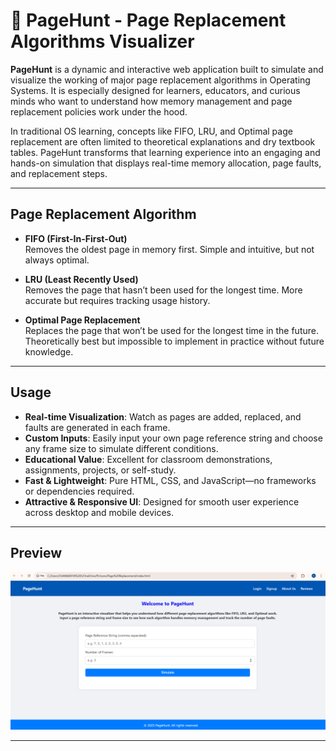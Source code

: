 # 🚀 PageHunt - Page Replacement Algorithms Visualizer

**PageHunt** is a dynamic and interactive web application built to simulate and visualize the working of major page replacement algorithms in Operating Systems. It is especially designed for learners, educators, and curious minds who want to understand how memory management and page replacement policies work under the hood.

In traditional OS learning, concepts like FIFO, LRU, and Optimal page replacement are often limited to theoretical explanations and dry textbook tables. PageHunt transforms that learning experience into an engaging and hands-on simulation that displays real-time memory allocation, page faults, and replacement steps.

---

##  Page Replacement Algorithm

-  **FIFO (First-In-First-Out)**  
  Removes the oldest page in memory first. Simple and intuitive, but not always optimal.

-  **LRU (Least Recently Used)**  
  Removes the page that hasn’t been used for the longest time. More accurate but requires tracking usage history.

-  **Optimal Page Replacement**  
  Replaces the page that won’t be used for the longest time in the future. Theoretically best but impossible to implement in practice without future knowledge.

---

##  Usage

-  **Real-time Visualization**: Watch as pages are added, replaced, and faults are generated in each frame.
-  **Custom Inputs**: Easily input your own page reference string and choose any frame size to simulate different conditions.
-  **Educational Value**: Excellent for classroom demonstrations, assignments, projects, or self-study.
-  **Fast & Lightweight**: Pure HTML, CSS, and JavaScript—no frameworks or dependencies required.
-  **Attractive & Responsive UI**: Designed for smooth user experience across desktop and mobile devices.

---


##  Preview
![Alt text](pagehunt.png)

---



